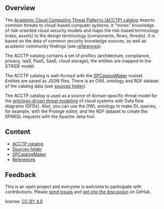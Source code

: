 ## Overview

The [Academic Cloud Computing Threat Patterns (ACCTP) catalog](catalog/) depicts common threats to cloud-based computer systems.
It “mines” knowledge of risk-oriented cloud security models and maps the risk-based terminology (risks, assets) 
to the design terminology (components, flows, threats).
It is based on the data of common security knowledge sources, as well as academic community findings
(see [references](references.md)).

The ACCTP catalog contains a set of profiles (architecture, compliance, privacy, IaaS, PaaS, SaaS, cloud storage); 
the entities are mapped to the STRIDE model.

The ACCTP catalog is well-formed with the [SPCatalogMaker](https://github.com/nets4geeks/SPCatalogMaker) toolset.
Entities are saved as JSON files. There is an OWL ontology and RDF dataset of the catalog data 
(see [sources folder](https://github.com/nets4geeks/SPCatalogMaker/tree/master/catalogs/acctp/catalog)).

The ACCTP catalog is used as a source of domain specific threat model for the 
[ontology-driven threat modeling](https://owasp.org/www-project-ontology-driven-threat-modeling-framework/) 
of cloud systems with Data flow diagrams (DFDs). Also, you can use the OWL ontology to make DL queries, 
for example, with the Protege editor, and the RDF dataset to create the SPARQL requests with the Apache Jena tool.

## Content

* [ACCTP catalog](catalog/)
* [Sources folder](https://github.com/nets4geeks/SPCatalogMaker/tree/master/catalogs/acctp/catalog)
* [SPCatalogMaker](https://github.com/nets4geeks/SPCatalogMaker)
* [References](references.md)

## Feedback

This is an open project and everyone is welcome to participate with contributions.
Please [send issues](https://github.com/nets4geeks/SPCatalogMaker/issues) 
and [get into the discussion](https://github.com/nets4geeks/SPCatalogMaker/discussions/1)
on GitHub.


license: [CC BY 4.0](http://creativecommons.org/licenses/by/4.0/)

